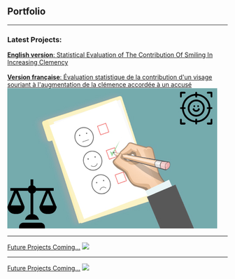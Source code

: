 ## Portfolio

---

### Latest Projects: 

[**English version**: Statistical Evaluation of The Contribution Of Smiling In Increasing Clemency ](/project)
<br> <br>
[**Version française**: Évaluation statistique de la contribution d'un visage souriant à l'augmentation de la clémence accordée à un accusé](/projectfr)
<img src="images/dummy_thumbnail2.jpg?raw=true"/>


---
[Future Projects Coming...](/pdf/sample_presentation.pdf)
<img src="images/dummy_thumbnail.jpg?raw=true"/>

---
[Future Projects Coming...](http://example.com/)
<img src="images/dummy_thumbnail.jpg?raw=true"/>


